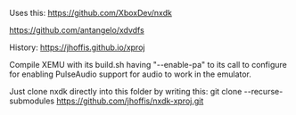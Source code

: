 Uses this: https://github.com/XboxDev/nxdk

https://github.com/antangelo/xdvdfs

History: https://jhoffis.github.io/xproj

Compile XEMU with its build.sh having "--enable-pa" to its call to configure for enabling PulseAudio support for audio to work in the emulator.

Just clone nxdk directly into this folder by writing this: git clone --recurse-submodules https://github.com/jhoffis/nxdk-xproj.git
